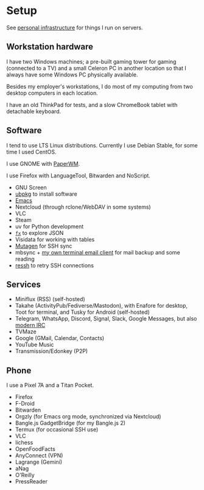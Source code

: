 # Setup

See [personal infrastructure](../personal_infra) for things I run on servers.

## Workstation hardware

I have two Windows machines; a pre-built gaming tower for gaming (connected to a TV) and a small Celeron PC in another location so that I always have some Windows PC physically available.

Besides my employer's workstations, I do most of my computing from two desktop computers in each location.

I have an old ThinkPad for tests, and a slow ChromeBook tablet with detachable keyboard.

## Software

I tend to use LTS Linux distributions.
Currently I use Debian Stable, for some time I used CentOS.

I use GNOME with [PaperWM](https://github.com/paperwm/PaperWM).

I use Firefox with LanguageTool, Bitwarden and NoScript.

* GNU Screen
* [ubpkg](https://github.com/alexpdp7/ubpkg/) to install software
* [Emacs](../emacs)
* Nextcloud (through rclone/WebDAV in some systems)
* VLC
* Steam
* uv for Python development
* [`fx`](https://fx.wtf/) to explore JSON
* Visidata for working with tables
* [Mutagen](https://mutagen.io/) for SSH sync
* mbsync + [my own terminal email client](https://github.com/alexpdp7/epistle) for mail backup and some reading
* [ressh](https://github.com/alexpdp7/ressh/) to retry SSH connections

## Services

* Miniflux (RSS) (self-hosted)
* Takahe (ActivityPub/Fediverse/Mastodon), with Enafore for desktop, Toot for terminal, and Tusky for Android (self-hosted)
* Telegram, WhatsApp, Discord, Signal, Slack, Google Messages, but also [modern IRC](../workstation/modern_irc.md)
* TVMaze
* Google (GMail, Calendar, Contacts)
* YouTube Music
* Transmission/Edonkey (P2P)

## Phone

I use a Pixel 7A and a Titan Pocket.

- Firefox
- F-Droid
- Bitwarden
- Orgzly (for Emacs org mode, synchronized via Nextcloud)
- Bangle.js GadgetBridge (for my Bangle.js 2)
- Termux (for occasional SSH use)
- VLC
- lichess
- OpenFoodFacts
- AnyConnect (VPN)
- Lagrange (Gemini)
- aNag
- O'Reilly
- PressReader
